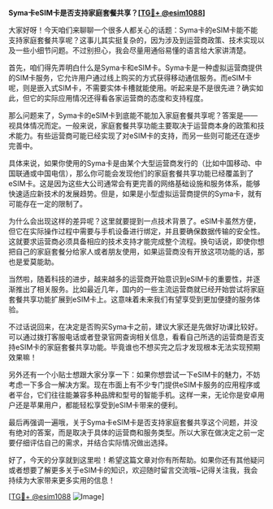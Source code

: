**Syma卡eSIM卡是否支持家庭套餐共享？[[TG💪+ @esim1088](https://t.me/s/esim1088)]**

大家好呀！今天咱们来聊聊一个很多人都关心的话题：Syma卡的eSIM卡能不能支持家庭套餐共享呢？这事儿其实挺复杂的，因为涉及到运营商政策、技术实现以及一些小细节问题。不过别担心，我会尽量用通俗易懂的语言给大家讲清楚。

首先，咱们得先弄明白什么是Syma卡和eSIM卡。Syma卡是一种虚拟运营商提供的SIM卡服务，它允许用户通过线上购买的方式获得移动通信服务。而eSIM卡呢，则是嵌入式SIM卡，不需要实体卡槽就能使用。听起来是不是很先进？确实如此，但它的实际应用情况还得看各家运营商的态度和支持程度。

那么问题来了，Syma卡的eSIM卡到底能不能加入家庭套餐共享呢？答案是——视具体情况而定。一般来说，家庭套餐共享功能主要取决于运营商本身的政策和技术能力。有些运营商可能已经实现了对eSIM卡的支持，而另一些则可能还在逐步完善中。

具体来说，如果你使用的Syma卡是由某个大型运营商发行的（比如中国移动、中国联通或中国电信），那么你可能会发现他们的家庭套餐共享功能已经覆盖到了eSIM卡。这是因为这些大公司通常会有更完善的网络基础设施和服务体系，能够快速适应新技术的发展趋势。但是，如果是小型虚拟运营商提供的Syma卡，就有可能存在一定的限制了。

为什么会出现这样的差异呢？这里就要提到一点技术背景了。eSIM卡虽然方便，但它在实际操作过程中需要与手机设备进行绑定，并且要确保数据传输的安全性。这就要求运营商必须具备相应的技术支持才能完成整个流程。换句话说，即使你想把自己的家庭套餐分给家人或者朋友使用，如果运营商没有开放这项功能的话，那也是爱莫能助。

当然啦，随着科技的进步，越来越多的运营商开始意识到eSIM卡的重要性，并逐渐推出了相关服务。比如最近几年，国内的一些主流运营商就已经开始尝试将家庭套餐共享功能扩展到eSIM卡上。这意味着未来我们有望享受到更加便捷的服务体验。

不过话说回来，在决定是否购买Syma卡之前，建议大家还是先做好功课比较好。可以通过拨打客服电话或者登录官网查询相关信息，看看自己所选的运营商是否支持eSIM卡的家庭套餐共享功能。毕竟谁也不想买完之后才发现根本无法实现预期效果嘛！

另外还有一个小贴士想跟大家分享一下：如果你想尝试一下eSIM卡的魅力，不妨考虑一下多合一解决方案。现在市面上有不少专门提供eSIM卡服务的应用程序或者平台，它们往往能兼容多种品牌和型号的智能手机。这样一来，无论你是安卓用户还是苹果用户，都能轻松享受到eSIM卡带来的便利。

最后再强调一遍哦，关于Syma卡eSIM卡是否支持家庭套餐共享这个问题，并没有绝对的答案，而是取决于具体的运营商和服务类型。所以大家在做决定之前一定要仔细评估自己的需求，并结合实际情况做出选择。

好了，今天的分享就到这里啦！希望这篇文章对你有所帮助。如果你还有其他疑问或者想要了解更多关于eSIM卡的知识，欢迎随时留言交流哦~记得关注我，我会持续为大家带来更多实用的信息！

[[TG💪+ @esim1088](https://t.me/s/esim1088) ![Image](https://i.postimg.cc/4NQfJmqS/Snipaste-2025-05-13-00-14-12.png)]